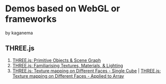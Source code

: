 # Demos based on WebGL or frameworks
by kaganema

## THREE.js
1. [THREE.js: Primitive Objects & Scene Graph](three/1-shapes-scenegraph/page.html)
2. [THREE.js: Familiarising Textures, Materials, & Lighting](three/2-materials-texture-lighting/index.html)
3. [THREE.js: Texture mapping on Different Faces - Single Cube](three/3-texture-mapping-and-arrays/view.html) | 
[THREE.js: Texture mapping on Different Faces - Applied to Array](three/3-texture-mapping-and-arrays/index.html)
<br>
<br>
